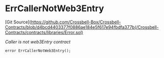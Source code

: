 # ErrCallerNotWeb3Entry
[Git Source](https://github.com/Crossbell-Box/Crossbell-Contracts/blob/d4bcd4403377f0886ae184e5f617e94fbdfa377b(/Crossbell-Contracts/contracts/libraries/Error.sol)

*Caller is not web3Entry contract*


```solidity
error ErrCallerNotWeb3Entry();
```

